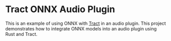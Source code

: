 # Tract ONNX Audio Plugin

This is an example of using ONNX with [Tract](https://github.com/sonos/tract) in an audio plugin. This project demonstrates how to integrate ONNX models into an audio plugin using Rust and Tract.
